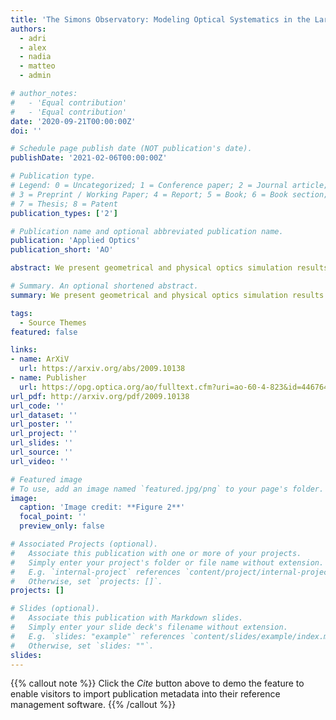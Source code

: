 ```yaml
---
title: 'The Simons Observatory: Modeling Optical Systematics in the Large Aperture Telescope'
authors:
  - adri
  - alex
  - nadia
  - matteo
  - admin

# author_notes:
#   - 'Equal contribution'
#   - 'Equal contribution'
date: '2020-09-21T00:00:00Z'
doi: ''

# Schedule page publish date (NOT publication's date).
publishDate: '2021-02-06T00:00:00Z'

# Publication type.
# Legend: 0 = Uncategorized; 1 = Conference paper; 2 = Journal article;
# 3 = Preprint / Working Paper; 4 = Report; 5 = Book; 6 = Book section;
# 7 = Thesis; 8 = Patent
publication_types: ['2']

# Publication name and optional abbreviated publication name.
publication: 'Applied Optics'
publication_short: 'AO'

abstract: We present geometrical and physical optics simulation results for the Simons Observatory Large Aperture Telescope. This work was developed as part of the general design process for the telescope; allowing us to evaluate the impact of various design choices on performance metrics and potential systematic effects. The primary goal of the simulations was to evaluate the final design of the reflectors and the cold optics which are now being built. We describe non-sequential ray tracing used to inform the design of the cold optics, including absorbers internal to each optics tube. We discuss ray tracing simulations of the telescope structure that allow us to determine geometries that minimize detector loading and mitigate spurious near-field effects that have not been resolved by the internal baffling. We also describe physical optics simulations, performed over a range of frequencies and field locations, that produce estimates of monochromatic far field beam patterns which in turn are used to gauge general optical performance. Finally, we describe simulations that shed light on beam sidelobes from panel gap diffraction.

# Summary. An optional shortened abstract.
summary: We present geometrical and physical optics simulation results for the Simons Observatory Large Aperture Telescope.

tags:
  - Source Themes
featured: false

links:
- name: ArXiV
  url: https://arxiv.org/abs/2009.10138
- name: Publisher
  url: https://opg.optica.org/ao/fulltext.cfm?uri=ao-60-4-823&id=446764
url_pdf: http://arxiv.org/pdf/2009.10138
url_code: ''
url_dataset: ''
url_poster: ''
url_project: ''
url_slides: ''
url_source: ''
url_video: ''

# Featured image
# To use, add an image named `featured.jpg/png` to your page's folder.
image:
  caption: 'Image credit: **Figure 2**'
  focal_point: ''
  preview_only: false

# Associated Projects (optional).
#   Associate this publication with one or more of your projects.
#   Simply enter your project's folder or file name without extension.
#   E.g. `internal-project` references `content/project/internal-project/index.md`.
#   Otherwise, set `projects: []`.
projects: []

# Slides (optional).
#   Associate this publication with Markdown slides.
#   Simply enter your slide deck's filename without extension.
#   E.g. `slides: "example"` references `content/slides/example/index.md`.
#   Otherwise, set `slides: ""`.
slides:
---
```


{{% callout note %}}
Click the _Cite_ button above to demo the feature to enable visitors to import publication metadata into their reference management software.
{{% /callout %}}

<!-- Supplementary notes can be added here, including [code and math](https://wowchemy.com/docs/content/writing-markdown-latex/). -->
